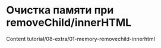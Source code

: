 # Очистка памяти при removeChild/innerHTML

Content tutorial/08-extra/01-memory-removechild-innerhtml